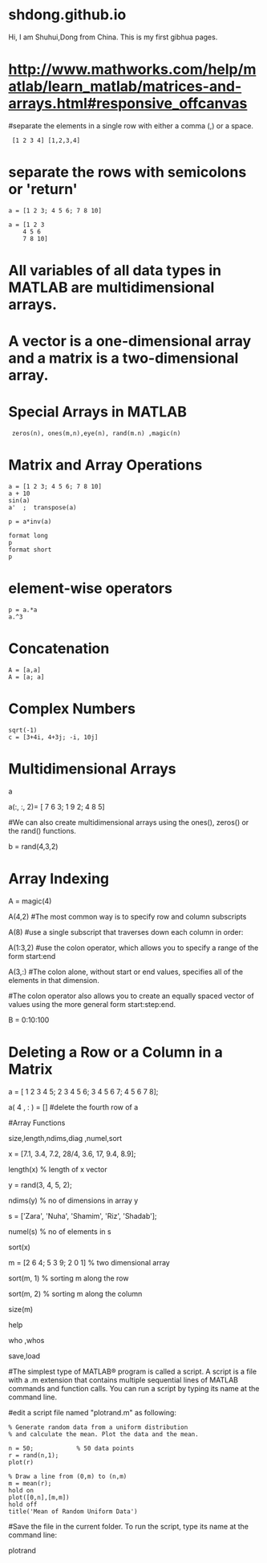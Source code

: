 # shdong.github.io
Hi, I am Shuhui,Dong from China. This is my first gibhua pages.

# http://www.mathworks.com/help/matlab/learn_matlab/matrices-and-arrays.html#responsive_offcanvas

 #separate the elements in a single row with either a comma (,) or a space.

 ```
  [1 2 3 4] [1,2,3,4]
```

  # separate the rows with semicolons or 'return'

  ```
  a = [1 2 3; 4 5 6; 7 8 10]

  a = [1 2 3
      4 5 6
      7 8 10]
  ```

 # All variables of all data types in MATLAB are multidimensional arrays. 
 # A vector is a one-dimensional array and a matrix is a two-dimensional array.
 # Special Arrays in MATLAB
```
 zeros(n), ones(m,n),eye(n), rand(m.n) ,magic(n)
```
# Matrix and Array Operations
```
a = [1 2 3; 4 5 6; 7 8 10]
a + 10
sin(a)
a'  ;  transpose(a)

p = a*inv(a)

format long
p
format short
p
```
# element-wise operators
```
p = a.*a
a.^3
```

# Concatenation
```
A = [a,a]
A = [a; a]
```

# Complex Numbers
```
sqrt(-1)
c = [3+4i, 4+3j; -i, 10j]
```

# Multidimensional Arrays

a

a(:, :, 2)= [ 7 6 3; 1 9 2; 4 8 5]

#We can also create multidimensional arrays using the ones(), zeros() or the rand() functions.

b = rand(4,3,2)

# Array Indexing

A = magic(4)

A(4,2)  #The most common way is to specify row and column subscripts

A(8)   #use a single subscript that traverses down each column in order:

A(1:3,2)   #use the colon operator, which allows you to specify a range of the form start:end

A(3,:)  #The colon alone, without start or end values, specifies all of the elements in that dimension. 

#The colon operator also allows you to create an equally spaced vector of values using the more general form start:step:end.

B = 0:10:100


# Deleting a Row or a Column in a Matrix

a = [ 1 2 3 4 5; 2 3 4 5 6; 3 4 5 6 7; 4 5 6 7 8];

a( 4 , : ) = []       #delete the fourth row of a 


#Array Functions

size,length,ndims,diag ,numel,sort

x = [7.1, 3.4, 7.2, 28/4, 3.6, 17, 9.4, 8.9];

length(x)  % length of x vector

y = rand(3, 4, 5, 2);

ndims(y)    % no of dimensions in array y

s = ['Zara', 'Nuha', 'Shamim', 'Riz', 'Shadab'];

numel(s)   % no of elements in s


sort(x)

m = [2 6 4; 5 3 9; 2 0 1]    % two dimensional array

sort(m, 1)                   % sorting m along the row

sort(m, 2)                   % sorting m along the column

size(m)  

help

who ,whos

save,load


#The simplest type of MATLAB® program is called a script. A script is a file with a .m extension that contains multiple sequential lines of MATLAB commands and function calls. You can run a script by typing its name at the command line.


#edit a script file named "plotrand.m" as following:

```
% Generate random data from a uniform distribution
% and calculate the mean. Plot the data and the mean.
 
n = 50;            % 50 data points
r = rand(n,1);
plot(r)
 
% Draw a line from (0,m) to (n,m)
m = mean(r);
hold on
plot([0,n],[m,m])
hold off
title('Mean of Random Uniform Data')
```

#Save the file in the current folder. To run the script, type its name at the command line:

plotrand